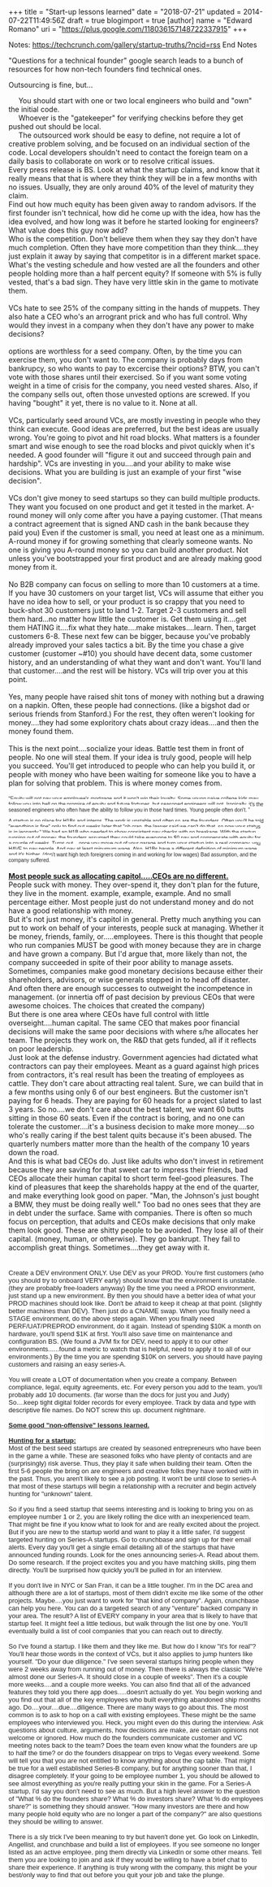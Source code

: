+++
title = "Start-up lessons learned"
date = "2018-07-21"
updated = 2014-07-22T11:49:56Z
draft = true
blogimport = true 
[author]
	name = "Edward Romano"
	uri = "https://plus.google.com/118036157148722337915"
+++

Notes:
https://techcrunch.com/gallery/startup-truths/?ncid=rss
End Notes

"Questions for a technical founder" google search
    leads to a bunch of resources for how non-tech founders find technical ones.

Outsourcing is fine, but...
<br />
<div>&nbsp; &nbsp; &nbsp;You should start with one or two local engineers who build and "own" the initial code.</div>
<div>&nbsp; &nbsp; &nbsp;Whoever is the "gatekeeper" for verifying checkins before they get pushed out should be local.</div>
<div>&nbsp; &nbsp; &nbsp;The outsourced work should be easy to define, not require a lot of creative problem solving, and be focused on an individual section of the code. Local developers shouldn't need to contact the foreign team on a daily basis to collaborate on work or to resolve critical issues.</div>
<div>Every press release is BS. Look at what the startup claims, and know that it really means that that is where they think they will be in a few months with no issues. Usually, they are only around 40% of the level of maturity they claim.</div>
<div>Find out how much equity has been given away to random advisors. If the first founder isn't technical, how did he come up with the idea, how has the idea evolved, and how long was it before he started looking for engineers? What value does this guy now add?</div>
<div>Who is the competition. Don't believe them when they say they don't have much completion. Often they have more competition than they think....they just explain it away by saying that competitor is in a different market space.</div>
<div>What's the vesting schedule and how vested are all the founders and other people holding more than a half percent equity? If someone with 5% is fully vested, that's a bad sign. They have very little skin in the game to motivate them.
<br /><br />VCs hate to see 25% of the company sitting in the hands of muppets. They also hate a CEO who's an arrogrant prick and who has full control. Why would they invest in a company when they don't have any power to make decisions?
<br /><br />options are worthless for a seed company. Often, by the time you can exercise them, you don't want to. The company is probably days from bankrupcy, so who wants to pay to excercise their options? BTW, you can't vote with those shares until their exercised. So if you want some voting weight in a time of crisis for the company, you need vested shares. Also, if the company sells out, often those unvested options are screwed. If you having "bought" it yet, there is no value to it. None at all.
<br /><br />VCs, particularly seed around VCs, are mostly investing in people who they think can execute. Good ideas are preferred, but the best ideas are usually wrong. You're going to pivot and hit road blocks. What matters is a founder smart and wise enough to see the road blocks and pivot quickly when it's needed. A good founder will "figure it out and succeed through pain and hardship". VCs are investing in you....and your ability to make wise decisions. What you are building is just an example of your first "wise decision".
<br /><br />VCs don't give money to seed startups so they can build multiple products. They want you focused on one product and get it tested in the market. A-round money will only come after you have a paying customer. (That means a contract agreement that is signed AND cash in the bank because they paid you) Even if the customer is small, you need at least one as a minimum. A-round money if for growing something that clearly someone wants. No one is giving you A-round money so you can build another product. Not unless you've bootstrapped your first product and are already making good money from it.
<br /><br />No B2B company can focus on selling to more than 10 customers at a time. If you have 30 customers on your target list, VCs will assume that either you have no idea how to sell, or your product is so crappy that you need to buck-shot 30 customers just to land 1-2. Target 2-3 customers and sell them hard...no matter how little the customer is. Get them using it....get them HATING it....fix what they hate....make mistakes....learn. Then, target customers 6-8. These next few can be bigger, because you've probably already improved your sales tactics a bit. By the time you chase a give customer (customer ~#10) you should have decent data, some customer history, and an understanding of what they want and don't want. You'll land that customer....and the rest will be history. VCs will trip over you at this point.
<br /><br />Yes, many people have raised shit tons of money with nothing but a drawing on a napkin. Often, these people had connections. (like a bigshot dad or serious friends from Stanford.) For the rest, they often weren't looking for money....they had some exploritory chats about crazy ideas....and then the money found them.
<br /><br />This is the next point....socialize your ideas. Battle test them in front of people. No one will steal them. If your idea is truly good, people will help you succeed. You'll get introduced to people who can help you build it, or people with money who have been waiting for someone like you to have a plan for solving that problem. This is where money comes from.
<br /><br /><span style="background-color: white;"><span style="color: #222222; font-family: arial, sans-serif; font-size: x-small;">"Equity will not pay your employee's mortgage and it won't win their loyalty. Some young&nbsp;naive&nbsp;college kids may follow&nbsp;you into hell on the promise of equity and future fortunes, but seasoned engineers will not. Ironically, it's the seasoned engineers who often have the ability to follow you in those hard times. Young people often don't. "</span></span>
<br /><span style="background-color: white;"><span style="color: #222222; font-family: arial, sans-serif; font-size: x-small;"><br /></span></span><span style="background-color: white;"><span style="color: #222222; font-family: arial, sans-serif; font-size: x-small;">A startup is no place for H1Bs and interns. The work is unstable and often so are the founders. Often you'll be told "everything is fine" only to find out weeks later that "oh crap, the lawyer said we can't do that, so now your status is in&nbsp;jeopardy." We had an H1B who needed to show consistent pay checks with no breakage. With the startup running out of money, the founders assumed they could take everyone to $0 pay and compensate with equity for a couple of weeks. Turns out....once you move out of your&nbsp;garage&nbsp;and turn your startup into a real company, you HAVE to pay people. And pay at least minumum wage. Also, H1Bs have a different definition of minimum wage and it's higher. (don't want high tech foreigners coming in and working for low wages) Bad assumption, and the company suffered.&nbsp;</span></span>
<br /><br /><b><u>Most people suck as allocating capitol.....CEOs are no different.</u></b>
<br />People suck with money. They over-spend it, they don't plan for the future, they live in the moment. example, example, example. And no small percentage either. Most people just do not understand money and do not have a good relationship with money.
<br />But it's not just money, it's capitol in general. Pretty much anything you can put to work on behalf of your interests, people suck at managing. Whether it be money, friends, family, or.....employees. There is this thought that people who run companies MUST be good with money because they are in charge and have grown a company. But I'd argue that, more likely than not, the company succeeded in spite of their poor ability to manage assets. Sometimes, companies make good monetary decisions because either their shareholders, advisors, or wise generals stepped in to head off disaster. And often there are enough successes to outweight the incompetence in management. (or innertia off of past decision by previous CEOs that were awesome choices. The choices that created the company)
<br />But there is one area where CEOs have full control with little overseight....human capital. The same CEO that makes poor financial decisions will make the same poor decisions with where s/he allocates her team. The projects they work on, the R&amp;D that gets funded, all if it reflects on poor leadership.
<br />Just look at the defense industry. Government agencies had dictated what contractors can pay their employees. Meant as a guard against high prices from contractors, it's real result has been the treating of employees as cattle. They don't care about attracting real talent. Sure, we can build that in a few months using only 6 of our best engineers. But the customer isn't paying for 6 heads. They are paying for 60 heads for a project slated to last 3 years. So no....we don't care about the best talent, we want 60 butts sitting in those 60 seats. Even if the contract is boring, and no one can tolerate the customer....it's a business decision to make more money....so who's really caring if the best talent quits because it's been abused. The quarterly numbers matter more than the health of the company 10 years down the road.
<br />And this is what bad CEOs do. Just like adults who don't invest in retirement because they are saving for that sweet car to impress their friends, bad CEOs allocate their human capital to short term feel-good pleasures. The kind of pleasures that keep the shareholds happy at the end of the quarter, and make everything look good on paper. "Man, the Johnson's just bought a BMW, they must be doing really well." Too bad no ones sees that they are in debt under the surface. Same with companies. There is often so much focus on perception, that adults and CEOs make decisions that only make them look good. These are shitty people to be avoided. They lose all of their capital. (money, human, or otherwise). They go bankrupt. They fail to accomplish great things. Sometimes....they get away with it.&nbsp;</div><div>
<br /><br /></div>
<div><span style="background-color: white; color: #222222; font-family: arial, sans-serif; font-size: 13px;">Create a DEV environment ONLY. Use DEV as your PROD. You're first customers (who you should try to onboard VERY early) should know that the environment is unstable. (they are probably free-loaders anyway) By the time you need a PROD environment, just stand up a new environment. By then you should have a better idea of what your PROD machines should look like. Don't be afraid to keep it cheap at that point. (slightly better machines than DEV). Then just do a CNAME swap. When you finally need a STAGE environment, do the above steps again. When you finally need PERF/UAT/PREPROD environment, do it again. Instead of spending $10K a month on hardware, you'll spend $1K at first. You'll also save time on maintenance and configuration BS. (We found a JVM fix for DEV, need to apply it to our other environments......found a metric to watch that is helpful, need to apply it to all of our environments.) By the time you are spending $10K on servers, you should have paying customers and raising an easy series-A.</span><br /><span style="background-color: white; color: #222222; font-family: arial, sans-serif; font-size: 13px;"><br /></span><span style="background-color: white; color: #222222; font-family: arial, sans-serif; font-size: 13px;">You will create a LOT of documentation when you create a company. Between compliance, legal, equity agreements, etc. For every person you add to the team, you'll probably add 10 documents. (far worse than the docs for just you and Judy)</span><br />
<div style="background-color: white; color: #222222; font-family: arial, sans-serif; font-size: 13px;">So....keep tight digital folder records for every employee. Track by data and type with descriptive file names. Do NOT screw this up. document nightmare.
<br /><br /><b><u>Some good "non-offensive" lessons learned.</u></b>
<br /><b><u><br /></u></b><b><u>Hunting for a startup:</u></b>
<br />Most of the best seed startups are created by seasoned entrepreneurs who have been in the game a while. These are seasoned folks who have plenty of contacts and are (surprisingly) risk averse. Thus, they play it safe when building their team. Often the first 5-6 people the bring on are engineers and creative folks they have worked with in the past. Thus, you aren't likely to see a job posting. It won't be until close to series-A that most of these startups will begin a relationship with a recruiter and begin actively hunting for "unknown" talent.<br />
<br />So if you find a seed startup that seems interesting and is looking to bring you on as employee number 1 or 2, you are likely rolling the dice with an inexperienced team. That might be fine if you know what to look for and are really excited about the project. But if you are new to the startup world and want to play it a little safer, I'd suggest targeted hunting on Series-A startups. Go to crunchbase and sign up for their email alerts. Every day you'll get a single email detailing all of the startups that have announced funding rounds. Look for the ones announcing series-A. Read about them. Do some research. If the project excites you and you have matching skills, ping them directly. You'll be surprised how quickly you'll be pulled in for an interview.<br />
<br />If you don't live in NYC or San Fran, it can be a little tougher. I'm in the DC area and although there are a lot of startups, most of them didn't excite me like some of the other projects. Maybe....you just want to work for "that kind of company". Again, crunchbase can help you here. You can do a targeted search of any "venture" backed company in your area. The result? A list of EVERY company in your area that is likely to have that startup feel. It might feel a little tedious, but walk through the list one by one. You'll eventually build a list of cool companies that you can reach out to directly.
<br /><br />So I've found a startup. I like them and they like me. But how do I know "it's for real"? You'll hear those words in the context of VCs, but it also applies to jump hunters like yourself. "Do your due diligence." I've seen several startups hiring people when they were 2 weeks away from running out of money. Then there is always the classic "We're almost done our Series-A. It should close in a couple of weeks". Then it's a couple more weeks....and a couple more weeks. You can also find that all of the advanced features they told you there app does.....doesn't actually do yet. You begin working and you find out that all of the key employees who built everything abandoned ship months ago. Do....your....due....diligence. There are many ways to go about this. The most common is to ask to hop on a call with existing employees. These might be the same employees who interviewed you. Heck, you might even do this during the interview. Ask questions about culture, arguments, how decisions are make, are certain opinions not welcome or ignored. How much do the founders communicate customer and VC meeting notes back to the team? Does the team even know what the founders are up to half the time? or do the founders disappear on trips to Vegas every weekend. Some will tell you that you are not entitled to know anything about the cap table. That might be true for a well established Series-B company, but for anything sooner than that, I disagree completely. If your going to be employee number 1, you should be allowed to see almost everything as you're really putting your skin in the game. For a Series-A startup, I'd say you don't need to see as much. But a high level answer to the question of "What % do the founders share? What % do investors share? What % do employees share?" is something they should answer. "How many investors are there and how many people hold equity who are no longer a part of the company?" are also questions they should be willing to answer.
<br /><br />There is a sly trick I've been meaning to try but haven't done yet. Go look on LinkedIn, Angellist, and crunchbase and build a list of employees. If you see someone no longer listed as an active employee, ping them directly via LinkedIn or some other means. Tell them you are looking to join and ask if they would be willing to have a brief chat to share their experience. If anything is truly wrong with the company, this might be your best/only way to find that out before you quit your job and take the plunge.</div></div>
<div><br /></div><div><br /></div>
